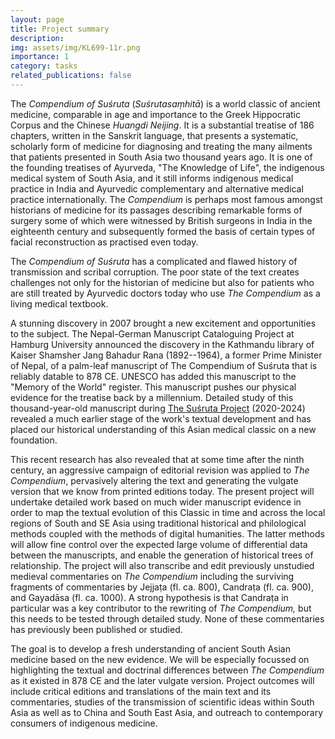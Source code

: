 ```yaml
---
layout: page
title: Project summary
description: 
img: assets/img/KL699-11r.png
importance: 1
category: tasks
related_publications: false
---
```


The *Compendium of Suśruta* (*Suśrutasaṃhitā*) is a world classic of ancient 
medicine, comparable in age and importance to the Greek Hippocratic Corpus and 
the Chinese *Huangdi Neijing*. It is a substantial treatise of 186 chapters, written in the Sanskrit 
language, that presents a systematic, scholarly form of medicine for diagnosing 
and treating the many ailments that patients presented in South Asia two 
thousand years ago. It is one of the founding treatises of Ayurveda, "The Knowledge of Life", the 
indigenous medical system of South Asia, and it still informs indigenous 
medical practice in India and Ayurvedic complementary and alternative 
medical practice internationally. The *Compendium* is perhaps most famous 
amongst historians of medicine for its passages describing remarkable forms 
of surgery some of which were witnessed by British surgeons in India in the 
eighteenth century and subsequently formed the basis of certain types of 
facial reconstruction as practised even today.

The *Compendium of Suśruta* has a complicated and flawed history of 
transmission and scribal corruption. The poor state of the text creates 
challenges not only for the historian of medicine but also for patients who are 
still treated by Ayurvedic doctors today who use *The Compendium* as a living 
medical textbook.

A stunning discovery in 2007 brought a new excitement and opportunities to 
the subject. The Nepal-German Manuscript Cataloguing Project at Hamburg 
University announced the discovery in the Kathmandu library of Kaiser 
Shamsher Jang Bahadur Rana (1892--1964), a former Prime Minister of Nepal, 
of a palm-leaf manuscript of The Compendium of Suśruta that is reliably 
datable to 878 CE. UNESCO has added this manuscript to the "Memory of the 
World" register. This manuscript pushes our physical evidence for the treatise 
back by a millennium. Detailed study of this thousand-year-old manuscript 
during [The Suśruta Project](http://sushrutaproject.org) (2020-2024) revealed a much earlier stage of the work's 
textual development and has placed our historical understanding of this Asian 
medical classic on a new foundation. 

This recent research has also revealed that at some time after the ninth 
century, an aggressive campaign of editorial revision was applied to *The* 
*Compendium*, pervasively altering the text and generating the vulgate 
version that we know from printed editions today.  The present project will 
undertake detailed work based on much wider manuscript evidence in order 
to map the textual evolution of this Classic in time and across the local 
regions of South and SE Asia using traditional historical and philological 
methods coupled with the methods of digital humanities. The 
latter methods will allow fine control over the expected large volume of 
differential data between the manuscripts, and enable the generation of 
historical trees of relationship. The project will also transcribe and edit 
previously unstudied medieval commentaries on *The Compendium* including 
the surviving fragments of commentaries by Jejjaṭa (fl. ca. 800), Candraṭa (fl. 
ca. 900), and Gayadāsa (fl. ca. 1000).  A strong hypothesis is that Candraṭa in 
particular was a key contributor to the rewriting of *The Compendium,* but this 
needs to be tested through detailed study.  None of these commentaries has 
previously been published or studied.

The goal is to develop a fresh understanding of ancient South Asian medicine 
based on the new evidence. We will be especially focussed on highlighting 
the textual and doctrinal differences between *The Compendium* as it existed 
in 878 CE and the later vulgate version. Project outcomes will include critical 
editions and translations of the main text and its commentaries, studies of 
the transmission of scientific ideas within South Asia as well as to China and 
South East Asia, and outreach to contemporary consumers of indigenous 
medicine.
